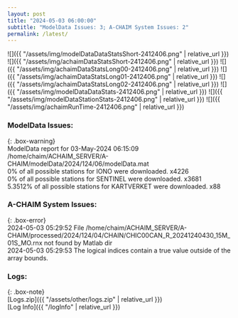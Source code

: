 ```yaml
---
layout: post
title: "2024-05-03 06:00:00"
subtitle: "ModelData Issues: 3; A-CHAIM System Issues: 2"
permalink: /latest/
---
```


![]({{ "/assets/img/modelDataDataStatsShort-2412406.png" | relative_url }})
![]({{ "/assets/img/achaimDataStatsShort-2412406.png" | relative_url }})
![]({{ "/assets/img/achaimDataStatsLong00-2412406.png" | relative_url }})
![]({{ "/assets/img/achaimDataStatsLong01-2412406.png" | relative_url }})
![]({{ "/assets/img/achaimDataStatsLong02-2412406.png" | relative_url }})
![]({{ "/assets/img/modelDataDataStats-2412406.png" | relative_url }})
![]({{ "/assets/img/modelDataStationStats-2412406.png" | relative_url }})
![]({{ "/assets/img/achaimRunTime-2412406.png" | relative_url }})


### ModelData Issues:  
  
{: .box-warning}  
 ModelData report for 03-May-2024 06:15:09   
 /home/chaim/ACHAIM_SERVER/A-CHAIM/modelData/2024/124/06/modelData.mat   
 0% of all possible stations for IONO were downloaded. x4226   
 0% of all possible stations for SENTINEL were downloaded. x3681   
 5.3512% of all possible stations for KARTVERKET were downloaded. x88   
  
### A-CHAIM System Issues:  
  
{: .box-error}  
2024-05-03 05:29:52 File /home/chaim/ACHAIM_SERVER/A-CHAIM/processed/2024/124/04/CHAIN/CHIC00CAN_R_20241240430_15M_01S_MO.rnx not found by Matlab dir  
2024-05-03 05:29:53 The logical indices contain a true value outside of the array bounds.  

### Logs:  
  
{: .box-note}  
[Logs.zip]({{ "/assets/other/logs.zip" | relative_url }})  
[Log Info]({{ "/logInfo" | relative_url }})  
